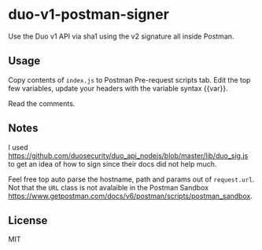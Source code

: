 # duo-v1-postman-signer
Use the Duo v1 API via sha1 using the v2 signature all inside Postman.

## Usage

Copy contents of `index.js` to Postman Pre-request scripts tab. Edit the top few variables, update your headers with the variable syntax {{var}}.

Read the comments.

## Notes

I used https://github.com/duosecurity/duo_api_nodejs/blob/master/lib/duo_sig.js to get an idea of how to sign since their docs did not help much.

Feel free top auto parse the hostname, path and params out of `request.url`. Not that the `URL` class is not avalaible in the Postman Sandbox https://www.getpostman.com/docs/v6/postman/scripts/postman_sandbox.

## License

MIT
